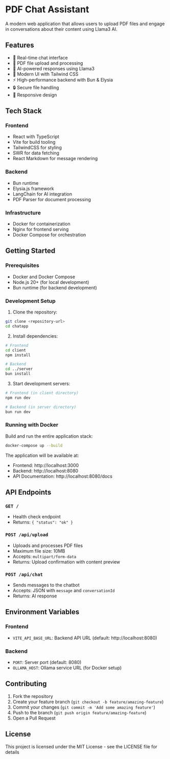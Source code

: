# PDF Chat Assistant

A modern web application that allows users to upload PDF files and engage in conversations about their content using Llama3 AI.

## Features

- 🚀 Real-time chat interface
- 📄 PDF file upload and processing
- 🤖 AI-powered responses using Llama3
- 🎨 Modern UI with Tailwind CSS
- ⚡ High-performance backend with Bun & Elysia
- 🔒 Secure file handling
- 📱 Responsive design

## Tech Stack

### Frontend
- React with TypeScript
- Vite for build tooling
- TailwindCSS for styling
- SWR for data fetching
- React Markdown for message rendering

### Backend
- Bun runtime
- Elysia.js framework
- LangChain for AI integration
- PDF Parser for document processing

### Infrastructure
- Docker for containerization
- Nginx for frontend serving
- Docker Compose for orchestration

## Getting Started

### Prerequisites
- Docker and Docker Compose
- Node.js 20+ (for local development)
- Bun runtime (for backend development)

### Development Setup

1. Clone the repository:
```bash
git clone <repository-url>
cd chatapp
```

2. Install dependencies:
```bash
# Frontend
cd client
npm install

# Backend
cd ../server
bun install
```

3. Start development servers:
```bash
# Frontend (in client directory)
npm run dev

# Backend (in server directory)
bun run dev
```

### Running with Docker

Build and run the entire application stack:
```bash
docker-compose up --build
```

The application will be available at:
- Frontend: http://localhost:3000
- Backend: http://localhost:8080
- API Documentation: http://localhost:8080/docs

## API Endpoints

### `GET /`
- Health check endpoint
- Returns: `{ "status": "ok" }`

### `POST /api/upload`
- Uploads and processes PDF files
- Maximum file size: 10MB
- Accepts: `multipart/form-data`
- Returns: Upload confirmation with content preview

### `POST /api/chat`
- Sends messages to the chatbot
- Accepts: JSON with `message` and `conversationId`
- Returns: AI response

## Environment Variables

### Frontend
- `VITE_API_BASE_URL`: Backend API URL (default: http://localhost:8080)

### Backend
- `PORT`: Server port (default: 8080)
- `OLLAMA_HOST`: Ollama service URL (for Docker setup)

## Contributing

1. Fork the repository
2. Create your feature branch (`git checkout -b feature/amazing-feature`)
3. Commit your changes (`git commit -m 'Add some amazing feature'`)
4. Push to the branch (`git push origin feature/amazing-feature`)
5. Open a Pull Request

## License

This project is licensed under the MIT License - see the LICENSE file for details